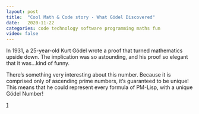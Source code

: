 ```yaml
---
layout: post
title:  "Cool Math & Code story - What Gödel Discovered"
date:   2020-11-22
categories: code technology software programming maths fun
video: false
---
```


In 1931, a 25-year-old Kurt Gödel wrote a proof that turned mathematics upside down. The implication was so astounding, and his proof so elegant that it was...kind of funny.

There’s something very interesting about this number. Because it is comprised only of ascending prime numbers, it’s guaranteed to be unique! This means that he could represent every formula of PM-Lisp, with a unique Gödel Number!

[1]

[1]: //stopa.io/post/269

